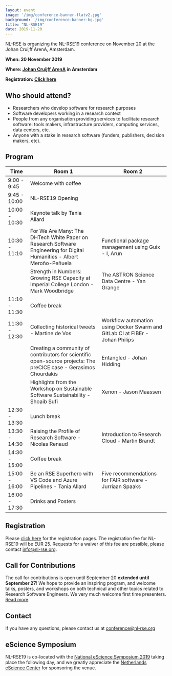 ```yaml
---
layout: event
image: '/img/conference-banner-flatv2.jpg'
background: '/img/conference-banner-bg.jpg'
title: "NL-RSE19"
date: 2019-11-20
---
```


NL-RSE is organizing the NL-RSE19 conference on November 20 at the Johan Cruijff ArenA, Amsterdam.
<!--break-->

**When: 20 November 2019**

**Where: [Johan Cruijff ArenA](https://www.johancruijffarena.nl/) in Amsterdam**

**Registration: [Click here](https://21pryvp.momice.events/)**


## Who should attend?
- Researchers who develop software for research purposes
- Software developers working in a research context
- People from any organisation providing services to facilitate research software: tools makers, infrastructure providers, computing services, data centers, etc.
- Anyone with a stake in research software (funders, publishers, decision makers, etc).

## Program

| Time | Room 1 | Room 2 |
| --  | ---- | ---- |
| 9:00 - 9:45   | Welcome with coffee   |
| 9:45 - 10:00  | NL-RSE19 Opening      |
| 10:00 - 10:30 | Keynote talk by Tania Allard |
| 10:30 - 11:10 | For We Are Many: The DHTech White Paper on Research Software Engineering for Digital Humanities - Albert Meroño-Peñuela | Functional package management using Guix - I, Arun |
| | Strength in Numbers: Growing RSE Capacity at Imperial College London - Mark Woodbridge | The ASTRON Science Data Centre - Yan Grange |
| 11:10 - 11:30 | Coffee break
| 11:30 - 12:30 | Collecting historical tweets - Martine de Vos | Workflow automation using Docker Swarm and GitLab CI at FIBEr - Johan Philips |
| | Creating a community of contributors for scientific open-source projects: The preCICE case - Gerasimos Chourdakis | Entangled - Johan Hidding |
| | Highlights from the Workshop on Sustainable Software Sustainability - Shoaib Sufi | Xenon - Jason Maassen |
| 12:30 - 13:30 | Lunch break |
| 13:30 - 14:30 | Raising the Profile of Research Software - Nicolas Renaud | Introduction to Research Cloud - Martin Brandt |
| 14:30 - 15:00 | Coffee break |
| 15:00 - 16:00 | Be an RSE Superhero with VS Code and Azure Pipelines - Tania Allard | Five recommendations for FAIR software - Jurriaan Spaaks |
| 16:00 - 17:30 | Drinks and Posters |



## Registration
Please [click here](https://21pryvp.momice.events/) for the registration pages.
The registration fee for NL-RSE19 will be EUR 25. Requests for a waiver of this fee are possible, please contact info@nl-rse.org.

## Call for Contributions
The call for contributions is ~~open until September 20~~ **extended until September 27**! We hope to provide an inspiring program, and welcome talks, posters, and workshops on both technical
and other topics related to Research Software Engineers. We very much welcome first time presenters. [Read more](https://nl-rse.org/2019/07/09/NL-RSE-2019.html).

## Contact
If you have any questions, please contact us at conference@nl-rse.org

## eScience Symposium
NL-RSE19 is co-located with the [National eScience Symposium 2019](https://www.esciencesymposium2019.nl/) taking place the following day, and we greatly
appreciate the [Netherlands eScience Center](https://www.esciencecenter.nl/) for sponsoring the venue.
